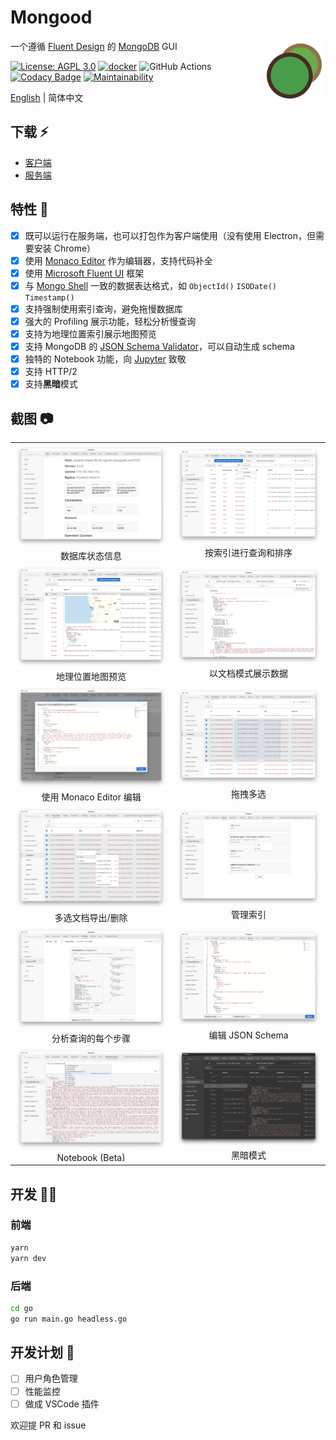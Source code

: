 # Mongood

<img src="./go/assets/logo.png" width="100" height="100" align="right" />

一个遵循 [Fluent Design](https://www.microsoft.com/design/fluent/) 的 [MongoDB](https://www.mongodb.com/) GUI

[![License: AGPL 3.0](https://img.shields.io/badge/License-AGPL%203.0-brightgreen.svg)](https://opensource.org/licenses/AGPL-3.0)
[![docker](https://github.com/renzholy/mongood/actions/workflows/docker.yml/badge.svg)](https://github.com/renzholy/mongood/actions/workflows/docker.yml)
![GitHub Actions](https://github.com/renzholy/mongood/workflows/Release/badge.svg?branch=v0.1.0)
[![Codacy Badge](https://api.codacy.com/project/badge/Grade/f7b2974cfea2417a8bd489a9bdbea4a7)](https://app.codacy.com/manual/renzholy/mongood?utm_source=github.com&utm_medium=referral&utm_content=renzholy/mongood&utm_campaign=Badge_Grade_Dashboard)
[![Maintainability](https://api.codeclimate.com/v1/badges/fabee053f887ed00344e/maintainability)](https://codeclimate.com/github/renzholy/mongood/maintainability)

[English](./README.md) | 简体中文

## 下载 ⚡️

- [客户端](https://github.com/renzholy/mongood/releases)
- [服务端](https://github.com/users/renzholy/packages/container/package/mongood)

## 特性 🔮

- [x] 既可以运行在服务端，也可以打包作为客户端使用（没有使用 Electron，但需要安装 Chrome）
- [x] 使用 [Monaco Editor](https://microsoft.github.io/monaco-editor/index.html) 作为编辑器，支持代码补全
- [x] 使用 [Microsoft Fluent UI](https://developer.microsoft.com/en-us/fluentui) 框架
- [x] 与 [Mongo Shell](https://docs.mongodb.com/manual/core/shell-types/) 一致的数据表达格式，如 `ObjectId()` `ISODate()` `Timestamp()`
- [x] 支持强制使用索引查询，避免拖慢数据库
- [x] 强大的 Profiling 展示功能，轻松分析慢查询
- [x] 支持为地理位置索引展示地图预览
- [x] 支持 MongoDB 的 [JSON Schema Validator](https://docs.mongodb.com/manual/reference/operator/query/jsonSchema/)，可以自动生成 schema
- [x] 独特的 Notebook 功能，向 [Jupyter](https://jupyter.org/) 致敬
- [x] 支持 HTTP/2
- [x] 支持**黑暗**模式

## 截图 📷

<table>
  <tr>
    <td align="center"><img src="./screenshot/stats.png" />数据库状态信息</td>
    <td align="center"><img src="./screenshot/index.png" />按索引进行查询和排序</td>
  </tr>
  <tr>
    <td align="center"><img src="./screenshot/geo.png" />地理位置地图预览</td>
    <td align="center"><img src="./screenshot/document.png" />以文档模式展示数据</td>
  </tr>
  <tr>
    <td align="center"><img src="./screenshot/editor.png" />使用 Monaco Editor 编辑</td>
    <td align="center"><img src="./screenshot/multi-select.png" />拖拽多选</td>
  </tr>
  <tr>
    <td align="center"><img src="./screenshot/export.png" />多选文档导出/删除</td>
    <td align="center"><img src="./screenshot/indexes.png" />管理索引</td>
  </tr>
  <tr>
    <td align="center"><img src="./screenshot/profiling.png" />分析查询的每个步骤</td>
    <td align="center"><img src="./screenshot/schema.png" />编辑 JSON Schema</td>
  </tr>
  <tr>
    <td align="center"><img src="./screenshot/notebook.png" />Notebook (Beta)</td>
    <td align="center"><img src="./screenshot/dark.png" />黑暗模式</td>
  </tr>
</table>

## 开发 👨‍💻

### 前端

```bash
yarn
yarn dev
```

### 后端

```bash
cd go
go run main.go headless.go
```

## 开发计划 🚧

- [ ] 用户角色管理
- [ ] 性能监控
- [ ] 做成 VSCode 插件

欢迎提 PR 和 issue
